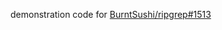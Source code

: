 demonstration code for [BurntSushi/ripgrep#1513](https://github.com/BurntSushi/ripgrep/issues/1513)
